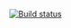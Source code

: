 [![Build status](https://ci.appveyor.com/api/projects/status/x2jyhny945vhre84/branch/main?svg=true)](https://ci.appveyor.com/project/pmuratov/ci-template-classes/branch/main)
